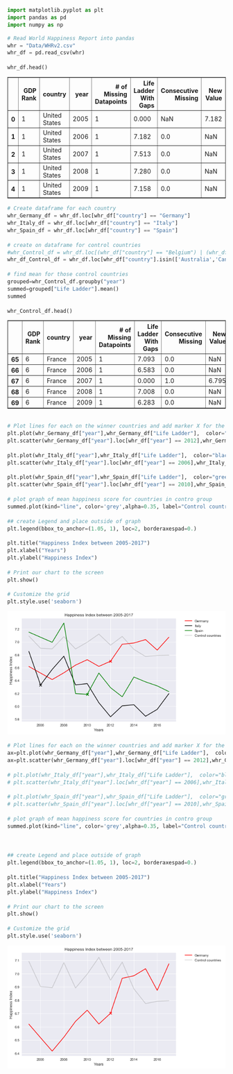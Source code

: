 

```python
import matplotlib.pyplot as plt
import pandas as pd
import numpy as np
```


```python
# Read World Happiness Report into pandas
whr = "Data/WHRv2.csv"
whr_df = pd.read_csv(whr)

whr_df.head()
```




<div>
<style scoped>
    .dataframe tbody tr th:only-of-type {
        vertical-align: middle;
    }

    .dataframe tbody tr th {
        vertical-align: top;
    }

    .dataframe thead th {
        text-align: right;
    }
</style>
<table border="1" class="dataframe">
  <thead>
    <tr style="text-align: right;">
      <th></th>
      <th>GDP Rank</th>
      <th>country</th>
      <th>year</th>
      <th># of Missing Datapoints</th>
      <th>Life Ladder With Gaps</th>
      <th>Consecutive Missing</th>
      <th>New Value</th>
      <th>Life Ladder</th>
    </tr>
  </thead>
  <tbody>
    <tr>
      <th>0</th>
      <td>1</td>
      <td>United States</td>
      <td>2005</td>
      <td>1</td>
      <td>0.000</td>
      <td>NaN</td>
      <td>7.182</td>
      <td>7.182</td>
    </tr>
    <tr>
      <th>1</th>
      <td>1</td>
      <td>United States</td>
      <td>2006</td>
      <td>1</td>
      <td>7.182</td>
      <td>0.0</td>
      <td>NaN</td>
      <td>7.182</td>
    </tr>
    <tr>
      <th>2</th>
      <td>1</td>
      <td>United States</td>
      <td>2007</td>
      <td>1</td>
      <td>7.513</td>
      <td>0.0</td>
      <td>NaN</td>
      <td>7.513</td>
    </tr>
    <tr>
      <th>3</th>
      <td>1</td>
      <td>United States</td>
      <td>2008</td>
      <td>1</td>
      <td>7.280</td>
      <td>0.0</td>
      <td>NaN</td>
      <td>7.280</td>
    </tr>
    <tr>
      <th>4</th>
      <td>1</td>
      <td>United States</td>
      <td>2009</td>
      <td>1</td>
      <td>7.158</td>
      <td>0.0</td>
      <td>NaN</td>
      <td>7.158</td>
    </tr>
  </tbody>
</table>
</div>




```python
# Create dataframe for each country
whr_Germany_df = whr_df.loc[whr_df["country"] == "Germany"]
whr_Italy_df = whr_df.loc[whr_df["country"] == "Italy"]
whr_Spain_df = whr_df.loc[whr_df["country"] == "Spain"]

# create on dataframe for control countries
#whr_Control_df = whr_df.loc[(whr_df["country"] == "Belgium") | (whr_df["country"] == "UK") | (whr_df["country"] == "France") | (whr_df["country"] == "Sweden") | (whr_df["country"] == "Brazil") ]
whr_df_Control_df = whr_df.loc[whr_df["country"].isin(['Australia','Canada','China','France','India','Indonesia','Japan','Korea, Rep.','Mexico','Netherlands','Russian Federation','Saudi Arabia','Switzerland','Turkey','United Kingdom','United States'])]

# find mean for those control countries
grouped=whr_Control_df.groupby("year")
summed=grouped["Life Ladder"].mean()
summed

whr_Control_df.head()
```




<div>
<style scoped>
    .dataframe tbody tr th:only-of-type {
        vertical-align: middle;
    }

    .dataframe tbody tr th {
        vertical-align: top;
    }

    .dataframe thead th {
        text-align: right;
    }
</style>
<table border="1" class="dataframe">
  <thead>
    <tr style="text-align: right;">
      <th></th>
      <th>GDP Rank</th>
      <th>country</th>
      <th>year</th>
      <th># of Missing Datapoints</th>
      <th>Life Ladder With Gaps</th>
      <th>Consecutive Missing</th>
      <th>New Value</th>
      <th>Life Ladder</th>
    </tr>
  </thead>
  <tbody>
    <tr>
      <th>65</th>
      <td>6</td>
      <td>France</td>
      <td>2005</td>
      <td>1</td>
      <td>7.093</td>
      <td>0.0</td>
      <td>NaN</td>
      <td>7.093</td>
    </tr>
    <tr>
      <th>66</th>
      <td>6</td>
      <td>France</td>
      <td>2006</td>
      <td>1</td>
      <td>6.583</td>
      <td>0.0</td>
      <td>NaN</td>
      <td>6.583</td>
    </tr>
    <tr>
      <th>67</th>
      <td>6</td>
      <td>France</td>
      <td>2007</td>
      <td>1</td>
      <td>0.000</td>
      <td>1.0</td>
      <td>6.795</td>
      <td>6.795</td>
    </tr>
    <tr>
      <th>68</th>
      <td>6</td>
      <td>France</td>
      <td>2008</td>
      <td>1</td>
      <td>7.008</td>
      <td>0.0</td>
      <td>NaN</td>
      <td>7.008</td>
    </tr>
    <tr>
      <th>69</th>
      <td>6</td>
      <td>France</td>
      <td>2009</td>
      <td>1</td>
      <td>6.283</td>
      <td>0.0</td>
      <td>NaN</td>
      <td>6.283</td>
    </tr>
  </tbody>
</table>
</div>




```python

# Plot lines for each on the winner countries and add marker X for the winning year
plt.plot(whr_Germany_df["year"],whr_Germany_df["Life Ladder"],  color="red", label="Germany")
plt.scatter(whr_Germany_df["year"].loc[whr_df["year"] == 2012],whr_Germany_df["Life Ladder"].loc[whr_df["year"] == 2012],  color="red",marker='x',label='_nolegend_')

plt.plot(whr_Italy_df["year"],whr_Italy_df["Life Ladder"],  color="black", label="Italy")
plt.scatter(whr_Italy_df["year"].loc[whr_df["year"] == 2006],whr_Italy_df["Life Ladder"].loc[whr_df["year"] == 2006],  color="black",marker='x',label='_nolegend_')

plt.plot(whr_Spain_df["year"],whr_Spain_df["Life Ladder"],  color="green", label="Spain")
plt.scatter(whr_Spain_df["year"].loc[whr_df["year"] == 2010],whr_Spain_df["Life Ladder"].loc[whr_df["year"] == 2010],  color="green",marker='x',label='_nolegend_')

# plot graph of mean happiness score for countries in contro group
summed.plot(kind="line", color='grey',alpha=0.35, label="Control countries ")

## create Legend and place outside of graph
plt.legend(bbox_to_anchor=(1.05, 1), loc=2, borderaxespad=0.)

plt.title("Happiness Index between 2005-2017")
plt.xlabel("Years")
plt.ylabel("Happiness Index")

# Print our chart to the screen
plt.show()

# Customize the grid
plt.style.use('seaborn')
```


![png](output_3_0.png)



```python
# Plot lines for each on the winner countries and add marker X for the winning year
ax=plt.plot(whr_Germany_df["year"],whr_Germany_df["Life Ladder"],  color="red", label="Germany")
ax=plt.scatter(whr_Germany_df["year"].loc[whr_df["year"] == 2012],whr_Germany_df["Life Ladder"].loc[whr_df["year"] == 2012],  color="red",marker='x',label='_nolegend_')

# plt.plot(whr_Italy_df["year"],whr_Italy_df["Life Ladder"],  color="black", label="Italy")
# plt.scatter(whr_Italy_df["year"].loc[whr_df["year"] == 2006],whr_Italy_df["Life Ladder"].loc[whr_df["year"] == 2006],  color="black",marker='x',label='_nolegend_')

# plt.plot(whr_Spain_df["year"],whr_Spain_df["Life Ladder"],  color="green", label="Spain")
# plt.scatter(whr_Spain_df["year"].loc[whr_df["year"] == 2010],whr_Spain_df["Life Ladder"].loc[whr_df["year"] == 2010],  color="green",marker='x',label='_nolegend_')

# plot graph of mean happiness score for countries in contro group
summed.plot(kind="line", color='grey',alpha=0.35, label="Control countries ")



## create Legend and place outside of graph
plt.legend(bbox_to_anchor=(1.05, 1), loc=2, borderaxespad=0.)

plt.title("Happiness Index between 2005-2017")
plt.xlabel("Years")
plt.ylabel("Happiness Index")

# Print our chart to the screen
plt.show()

# Customize the grid
plt.style.use('seaborn')
```


![png](output_4_0.png)

